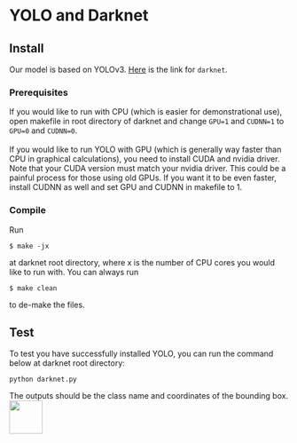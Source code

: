 # YOLO and Darknet
## Install
Our model is based on YOLOv3. [Here](https://drive.google.com/open?id=1A3kVcJ_3yT9Oc4f2wEViuWYP0RmlvXmL) is the link for ```darknet```. 
### Prerequisites
If you would like to run with CPU (which is easier for demonstrational use), open makefile in root directory of darknet and change ```GPU=1``` and ```CUDNN=1``` to ```GPU=0``` and ```CUDNN=0```. </br></br>
If you would like to run YOLO with GPU (which is generally way faster than CPU in graphical calculations), you need to install CUDA and nvidia driver. Note that your CUDA version must match your nvidia driver. This could be a painful process for those using old GPUs. If you want it to be even faster, install CUDNN as well and set GPU and CUDNN in makefile to 1. </br>
### Compile
Run 
```
$ make -jx
```
at darknet root directory, where x is the number of CPU cores you would like to run with. You can always run 
```
$ make clean
```
to de-make the files. 
## Test
To test you have successfully installed YOLO, you can run the command below at darknet root directory: 
```
python darknet.py
```
The outputs should be the class name and coordinates of the bounding box. 
<img src="https://github.com/trashcrash/EC601_Robotic_Guidedog/blob/master/images/Yolo_success.jpeg" height=60></br>

